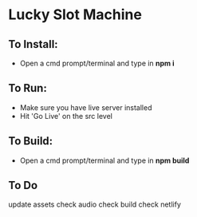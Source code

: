 # Lucky Slot Machine

## To Install:
* Open a cmd prompt/terminal and type in **npm i**

## To Run:
* Make sure you have live server installed
* Hit 'Go Live' on the src level

## To Build:
* Open a cmd prompt/terminal and type in **npm build**

## To Do
update assets
check audio
check build
check netlify